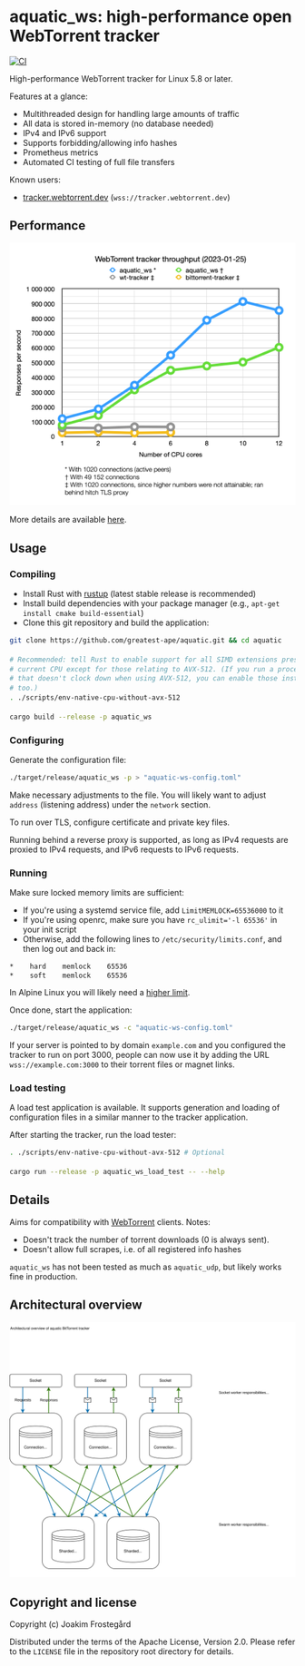 # aquatic_ws: high-performance open WebTorrent tracker

[![CI](https://github.com/greatest-ape/aquatic/actions/workflows/ci.yml/badge.svg)](https://github.com/greatest-ape/aquatic/actions/workflows/ci.yml)

High-performance WebTorrent tracker for Linux 5.8 or later.

Features at a glance:

- Multithreaded design for handling large amounts of traffic
- All data is stored in-memory (no database needed)
- IPv4 and IPv6 support
- Supports forbidding/allowing info hashes
- Prometheus metrics
- Automated CI testing of full file transfers

Known users:

- [tracker.webtorrent.dev](https://tracker.webtorrent.dev) (`wss://tracker.webtorrent.dev`)

## Performance

![WebTorrent tracker throughput comparison](../../documents/aquatic-ws-load-test-illustration-2023-01-25.png)

More details are available [here](../../documents/aquatic-ws-load-test-2023-01-25.pdf).

## Usage

### Compiling

- Install Rust with [rustup](https://rustup.rs/) (latest stable release is recommended)
- Install build dependencies with your package manager (e.g., `apt-get install cmake build-essential`)
- Clone this git repository and build the application:

```sh
git clone https://github.com/greatest-ape/aquatic.git && cd aquatic

# Recommended: tell Rust to enable support for all SIMD extensions present on
# current CPU except for those relating to AVX-512. (If you run a processor
# that doesn't clock down when using AVX-512, you can enable those instructions
# too.)
. ./scripts/env-native-cpu-without-avx-512

cargo build --release -p aquatic_ws
```

### Configuring

Generate the configuration file:

```sh
./target/release/aquatic_ws -p > "aquatic-ws-config.toml"
```

Make necessary adjustments to the file. You will likely want to adjust `address`
(listening address) under the `network` section.

To run over TLS, configure certificate and private key files.

Running behind a reverse proxy is supported, as long as IPv4 requests are
proxied to IPv4 requests, and IPv6 requests to IPv6 requests.

### Running

Make sure locked memory limits are sufficient:
- If you're using a systemd service file, add `LimitMEMLOCK=65536000` to it
- If you're using openrc, make sure you have `rc_ulimit='-l 65536'` in your init script
- Otherwise, add the following lines to
`/etc/security/limits.conf`, and then log out and back in:

```
*    hard    memlock    65536
*    soft    memlock    65536
```

In Alpine Linux you will likely need a [higher limit](https://github.com/greatest-ape/aquatic/issues/211).

Once done, start the application:

```sh
./target/release/aquatic_ws -c "aquatic-ws-config.toml"
```

If your server is pointed to by domain `example.com` and you configured the
tracker to run on port 3000, people can now use it by adding the URL
`wss://example.com:3000` to their torrent files or magnet links.

### Load testing

A load test application is available. It supports generation and loading of
configuration files in a similar manner to the tracker application.

After starting the tracker, run the load tester:

```sh
. ./scripts/env-native-cpu-without-avx-512 # Optional

cargo run --release -p aquatic_ws_load_test -- --help
```

## Details

Aims for compatibility with [WebTorrent](https://github.com/webtorrent)
clients. Notes:

  * Doesn't track the number of torrent downloads (0 is always sent). 
  * Doesn't allow full scrapes, i.e. of all registered info hashes

`aquatic_ws` has not been tested as much as `aquatic_udp`, but likely works
fine in production.

## Architectural overview

![Architectural overview of aquatic](../../documents/aquatic-architecture-2024.svg)

## Copyright and license

Copyright (c) Joakim Frostegård

Distributed under the terms of the Apache License, Version 2.0. Please refer to
the `LICENSE` file in the repository root directory for details.

